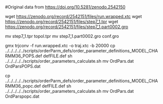 #Original data from https://doi.org/10.5281/zenodo.2542150



wget  https://zenodo.org/record/2542151/files/run.wrapped.xtc
wget  https://zenodo.org/record/2542151/files/step7_1.tpr
wget  https://zenodo.org/record/2542151/files/step7_1.part0002.gro

mv  step7_1.tpr topol.tpr
mv  step7_1.part0002.gro conf.gro

gmx trjconv -f run.wrapped.xtc  -o  traj.xtc -b 20000
cp  ../../../../../scripts/orderParm_defs/order_parameter_definitions_MODEL_CHARMM36_POPS.def defFILE.def
sh ../../../../../scripts/order_parameters_calculate.sh
mv OrdPars.dat OrdParsPOPS.dat

cp  ../../../../../scripts/orderParm_defs/order_parameter_definitions_MODEL_CHARMM36_popc.def defFILE.def
sh ../../../../../scripts/order_parameters_calculate.sh
mv OrdPars.dat OrdParspopc.dat

